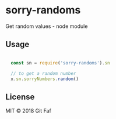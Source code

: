 # sorry-randoms

Get random values - node module

## Usage

```javascript

  const sn = require('sorry-randoms').sn

  // to get a random number
  x.sn.sorryNumbers.random()

```

## License

MIT &copy; 2018 Git Faf
